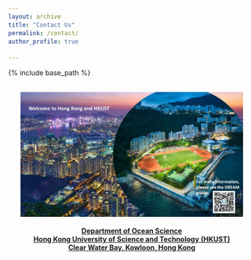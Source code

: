 ```yaml
---
layout: archive
title: "Contact Us"
permalink: /contact/
author_profile: true

---
```


{% include base_path %}

<br/>
<div align="center"><img src="/images/contactus.jpg" width="90%"></div>
<br/>

<center>
  <b>
    <a href="https://oces.hkust.edu.hk/">Department of Ocean Science</a>
    <br/>
    <a href="https://hkust.edu.hk/">Hong Kong University of Science and Technology (HKUST)</a>
    <br/>
    <a href="https://www.google.com/maps/search/1+University+Rd,+Hong+Kong+University+of+Science+and+Technology,+Clear+Water+Bay,+Hong+Kong/@22.337192,114.264417,15z?hl=zh-CN&entry=ttu">Clear Water Bay, Kowloon, Hong Kong</a>
  </b>
</center>

<!--
<br/><br/>
**HKUST DREAM Group** <img style="float: left; padding-right: 15px;" src="/images/location.png" width="500"> 
<br/><br/>
Lab: 
<br/><br/>
Department of Ocean Science
<br/><br/>
Hong Kong University of Science and Technology (HKUST)
<br/><br/>
Clear Water Bay, Kowloon, Hong Kong
<br/><br/>
Phone: 
<br/><br/>
[WeChat Official Accounts](/images/WeChatOfficialAccounts.jpg)
<br/><br/>

<center>
  <b>
    <a href="https://oces.hkust.edu.hk/">Department of Ocean Science</a>
    <br/>
    <a href="https://hkust.edu.hk/">HKUST</a>
  </b>
</center>
-->
